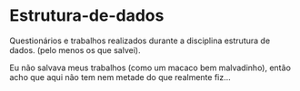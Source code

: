 # Estrutura-de-dados
Questionários e trabalhos realizados durante a disciplina estrutura de dados. (pelo menos os que salvei).


Eu não salvava meus trabalhos (como um macaco bem malvadinho), então acho que aqui não tem nem metade do que realmente fiz...
